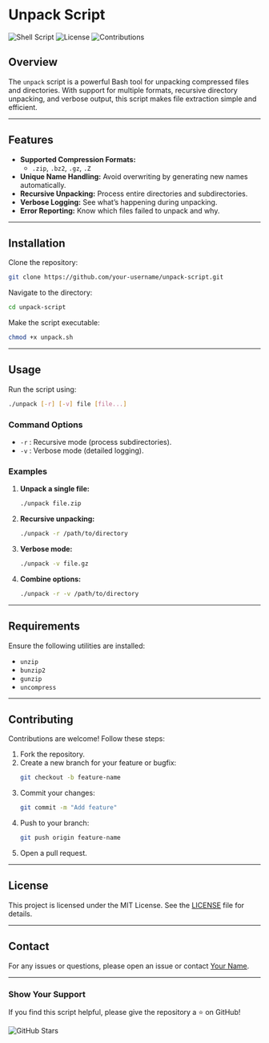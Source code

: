 # Unpack Script

![Shell Script](https://img.shields.io/badge/shell-bash-blue)
![License](https://img.shields.io/badge/license-MIT-green)
![Contributions](https://img.shields.io/badge/contributions-welcome-brightgreen)

## Overview

The `unpack` script is a powerful Bash tool for unpacking compressed files and directories. With support for multiple formats, recursive directory unpacking, and verbose output, this script makes file extraction simple and efficient.

---

## Features

- **Supported Compression Formats:**
  - `.zip`, `.bz2`, `.gz`, `.Z`
- **Unique Name Handling:** Avoid overwriting by generating new names automatically.
- **Recursive Unpacking:** Process entire directories and subdirectories.
- **Verbose Logging:** See what’s happening during unpacking.
- **Error Reporting:** Know which files failed to unpack and why.

---

## Installation

Clone the repository:
```bash
git clone https://github.com/your-username/unpack-script.git
```
Navigate to the directory:
```bash
cd unpack-script
```
Make the script executable:
```bash
chmod +x unpack.sh
```

---

## Usage

Run the script using:
```bash
./unpack [-r] [-v] file [file...]
```

### Command Options

- `-r` : Recursive mode (process subdirectories).
- `-v` : Verbose mode (detailed logging).

### Examples

1. **Unpack a single file:**
   ```bash
   ./unpack file.zip
   ```

2. **Recursive unpacking:**
   ```bash
   ./unpack -r /path/to/directory
   ```

3. **Verbose mode:**
   ```bash
   ./unpack -v file.gz
   ```

4. **Combine options:**
   ```bash
   ./unpack -r -v /path/to/directory
   ```

---

## Requirements

Ensure the following utilities are installed:

- `unzip`
- `bunzip2`
- `gunzip`
- `uncompress`

---

## Contributing

Contributions are welcome! Follow these steps:

1. Fork the repository.
2. Create a new branch for your feature or bugfix:
   ```bash
   git checkout -b feature-name
   ```
3. Commit your changes:
   ```bash
   git commit -m "Add feature"
   ```
4. Push to your branch:
   ```bash
   git push origin feature-name
   ```
5. Open a pull request.

---

## License

This project is licensed under the MIT License. See the [LICENSE](LICENSE) file for details.

---

## Contact

For any issues or questions, please open an issue or contact [Your Name](mailto:your-email@example.com).

---

### Show Your Support

If you find this script helpful, please give the repository a ⭐ on GitHub!

![GitHub Stars](https://img.shields.io/github/stars/your-username/unpack-script?style=social)

